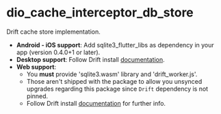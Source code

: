 # dio_cache_interceptor_db_store

Drift cache store implementation.


- __Android - iOS support__: Add sqlite3_flutter_libs as dependency in your app (version 0.4.0+1 or later).
- __Desktop support__: Follow Drift install [documentation](https://drift.simonbinder.eu/docs/platforms/).
- __Web support__:
  - You __must__ provide 'sqlite3.wasm' library and 'drift_worker.js'.
  - Those aren't shipped with the package to allow you unsynced upgrades regarding this package since `Drift` dependency is not pinned.
  - Follow Drift install [documentation](https://drift.simonbinder.eu/web/) for further info.
